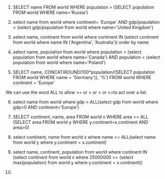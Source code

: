 
1. SELECT name FROM world
  WHERE population >
     (SELECT population FROM world
      WHERE name='Russia')
      
2. select name from world
where continent= 'Europe' AND gdp/population > (select gdp/population from world where name='United Kingdom')

3. select name, continent from world 
where continent IN (select continent from world where name IN ('Argentina', 'Australia')) order by name

4. select name, population from world
where population > (select population from world where name='Canada') AND
 population < (select population from world where name='Poland') 
 
 5. SELECT name, CONCAT(ROUND(100*population/(SELECT population FROM world WHERE name = 'Germany')), '%') FROM world WHERE continent = 'Europe'

We can use the word ALL to allow >= or > or < or <=to act over a list. 

6. select name from world 
where gdp > ALL(select gdp from world where gdp>0 AND continent='Europe')

7. SELECT continent, name, area FROM world x
  WHERE area >= ALL
    (SELECT area FROM world y
        WHERE y.continent=x.continent
          AND area>0)
      
8. select continent, name from world x
where name <= ALL(select name from world y where y.continent = x.continent)

9. select name, continent, population from world 
where continent IN (select continent from world x where 25000000 >= (select max(population) from world y where y.continent = x.continent))

10. 
